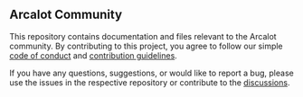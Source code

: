 ## Arcalot Community

This repository contains documentation and files relevant to the Arcalot community. By contributing to this project, you agree to follow our simple [code of conduct](https://github.com/arcalot/.github/blob/main/CODE_OF_CONDUCT.md) and [contribution guidelines](CONTRIBUTING.md).

If you have any questions, suggestions, or would like to report a bug, please use the issues in the respective repository or contribute to the [discussions](https://github.com/arcalot/.github/discussions).